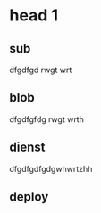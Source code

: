 # head 1

## sub

dfgdfgd rwgt wrt

## blob

dfgdfgfdg rwgt wrth

## dienst
dfgdfgdfgdgwhwrtzhh

## deploy